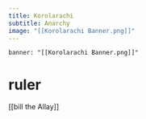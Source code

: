 ```yaml
---
title: Korolarachi
subtitle: Anarchy
image: "[[Korolarachi Banner.png]]"
---
```


```infobox-nation
banner: "[[Korolarachi Banner.png]]"
```

# ruler
[[bill the Allay]]